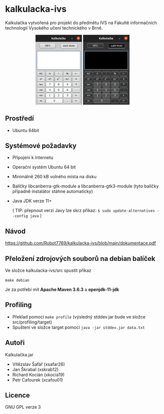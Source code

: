 # kalkulacka-ivs
Kalkulačka vytvořená pro projekt do předmětu IVS na Fakultě informačních technologií Vysokého učení technického v Brně.

<p align="center">
    <img width=30% src="https://github.com/Robot7769/kalkulacka-ivs/blob/main/screenshot.png?raw=true" alt="Světlý mód kalkulačky">
    <img width=30% src="https://github.com/Robot7769/kalkulacka-ivs/blob/main/screenshot2.png?raw=true" alt="Tmavý mód kalkulačky">
</p>



Prostředí
---------
- Ubuntu 64bit

Systémové požadavky
-------------------
- Připojení k internetu
- Operační systém Ubuntu 64 bit
- Minimálně 260 kB volného místa na disku
- Balíčky libcanberra-gtk-module a libcanberra-gtk3-module (tyto balíčky případně instalátor stáhne automaticky)
- Java JDK verze 11+

  ( TIP: přepnout verzi Javy lze skrz příkaz:
  `$ sudo update-alternatives --config java` )

Návod
-----
https://github.com/Robot7769/kalkulacka-ivs/blob/main/dokumentace.pdf

Přeložení zdrojových souborů na debian balíček
----------------------------------------------
Ve složce kalkulacka-ivs/src spustit příkaz

`make debian`

Je za potřebí mít **Apache Maven 3.6.3** a **openjdk-11-jdk**

Profiling
---------

- Překlad pomocí `make profile` (výsledný stddev.jar bude ve složce src/profiling/target)
- Spuštení ve složce target pomocí `java -jar stddev.jar data.txt`

Autoři
------
Kalkulačka.jar
- Vítězslav Šafář (xsafar26)
- Jan Škrabal     (xskrab12)
- Richard Kocián  (xkocia19)
- Petr Cafourek   (xcafou01)

Licence
-------
GNU GPL verze 3

